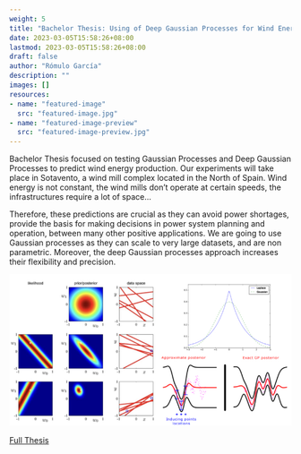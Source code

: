 ```yaml
---
weight: 5
title: "Bachelor Thesis: Using of Deep Gaussian Processes for Wind Energy Prediction"
date: 2023-03-05T15:58:26+08:00
lastmod: 2023-03-05T15:58:26+08:00
draft: false
author: "Rómulo García"
description: ""
images: []
resources:
- name: "featured-image"
  src: "featured-image.jpg"
- name: "featured-image-preview"
  src: "featured-image-preview.jpg"
---
```

Bachelor Thesis focused on testing Gaussian Processes and Deep Gaussian Processes to predict
wind energy production. Our experiments will take place in Sotavento, a wind mill complex located in the North of Spain. Wind energy is not constant, the wind mills don’t operate at certain speeds, the infrastructures require a lot of space...

Therefore, these predictions are crucial as they can avoid power shortages, provide the basis for making decisions in power system planning and operation, between many other positive applications. We are going to use Gaussian processes as they can scale to very large datasets, and are non parametric. Moreover, the deep Gaussian processes approach increases their flexibility and precision.

![Image](image0.jpg)

[Full Thesis](./Using_of_Deep_Gaussian_Processes_for_Wind_Energy_Prediction.pdf)